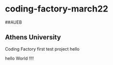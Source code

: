 # coding-factory-march22

##AUEB
## Athens University
Coding Factory first test project
hello

hello World
!!!!


